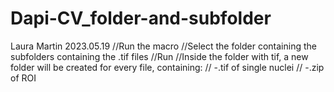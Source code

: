 # Dapi-CV_folder-and-subfolder
Laura Martin 2023.05.19
//Run the macro
//Select the folder containing the subfolders containing the .tif files
//Run
//Inside the folder with tif, a new folder will be created for every file, containing:
//  -.tif of single nuclei
//  -.zip of ROI 

